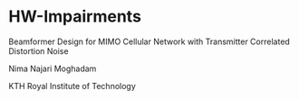 # HW-Impairments
Beamformer Design for MIMO Cellular Network with Transmitter Correlated Distortion Noise 

Nima Najari Moghadam

KTH Royal Institute of Technology
